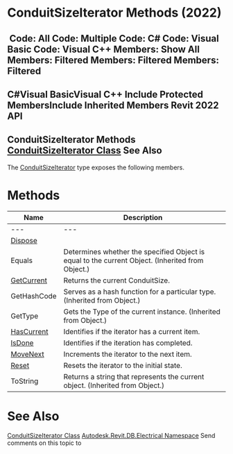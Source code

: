 # ConduitSizeIterator Methods (2022)

﻿
 Code: All Code: Multiple Code: C# Code: Visual Basic Code: Visual C++  Members: Show All Members: Filtered Members: Filtered Members: Filtered   
---  
C#Visual BasicVisual C++
Include Protected MembersInclude Inherited Members
Revit 2022 API  
---  
ConduitSizeIterator Methods  
[ConduitSizeIterator Class](d7607991-c8de-5ad1-b615-24ec9c30d39d.md "ConduitSizeIterator Class") See Also  
---  
The [ConduitSizeIterator](d7607991-c8de-5ad1-b615-24ec9c30d39d.md "ConduitSizeIterator Class") type exposes the following members.
# Methods
| Name | Description |
| --- | --- |
| --- | --- | --- |
| [Dispose](9b5a7875-b4fd-e6de-4559-5f760c88857e.md "Dispose Method") |
| Equals | Determines whether the specified Object is equal to the current Object. (Inherited from Object.) |
| [GetCurrent](59cd53c3-b8d9-8e29-7c6b-c39cd36d4095.md "GetCurrent Method") | Returns the current ConduitSize. |
| GetHashCode | Serves as a hash function for a particular type.  (Inherited from Object.) |
| GetType | Gets the Type of the current instance. (Inherited from Object.) |
| [HasCurrent](4d05ba5f-a4f5-d262-784f-5489729012f9.md "HasCurrent Method") | Identifies if the iterator has a current item. |
| [IsDone](1f4bd888-f003-5697-70e2-790916f7edf5.md "IsDone Method") | Identifies if the iteration has completed. |
| [MoveNext](23ea8d0b-5026-d13c-e2c9-decd5c20ce2a.md "MoveNext Method") | Increments the iterator to the next item. |
| [Reset](361100ca-8264-90ff-3287-8ad18e86547f.md "Reset Method") | Resets the iterator to the initial state. |
| ToString | Returns a string that represents the current object. (Inherited from Object.) |

# See Also
[ConduitSizeIterator Class](d7607991-c8de-5ad1-b615-24ec9c30d39d.md "ConduitSizeIterator Class")
[Autodesk.Revit.DB.Electrical Namespace](212a1314-7843-2c6c-3322-363127e4059f.md "Autodesk.Revit.DB.Electrical Namespace")
Send comments on this topic to 
